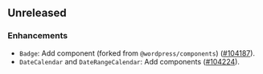 ## Unreleased

### Enhancements

- `Badge`: Add component (forked from `@wordpress/components`) ([#104187](https://github.com/Automattic/wp-calypso/pull/104187)).
- `DateCalendar` and `DateRangeCalendar`: Add components ([#104224](https://github.com/Automattic/wp-calypso/pull/104224)).